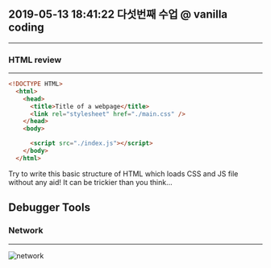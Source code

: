 2019-05-13 18:41:22 다섯번째 수업 @ vanilla coding
---
---
### HTML review
---
~~~html
<!DOCTYPE HTML>
  <html>
    <head>
      <title>Title of a webpage</title>
      <link rel="stylesheet" href="./main.css" />
    </head>
    <body>

      <script src="./index.js"></script>
    </body>
  </html>
~~~
Try to write this basic structure of HTML which loads CSS and JS file without any aid! It can be trickier than you think... 

Debugger Tools
---
### Network
---
![network]()